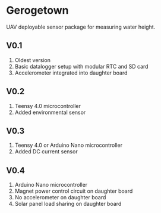 # Gerogetown
UAV deployable sensor package for measuring water height. 

## V0.1
1. Oldest version
2. Basic datalogger setup with modular RTC and SD card
3. Accelerometer integrated into daughter board

## V0.2
1. Teensy 4.0 microcontroller
2. Added environmental sensor

## V0.3
1. Teensy 4.0 or Arduino Nano microcontroller
2. Added DC current sensor

## V0.4
1. Arduino Nano microcontroller
2. Magnet power control circuit on daughter board
3. No accelerometer on daughter board
4. Solar panel load sharing on daughter board























